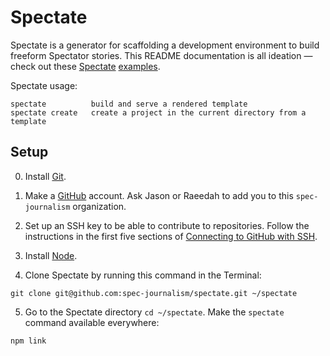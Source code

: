 # Spectate

Spectate is a generator for scaffolding a development environment to build freeform Spectator stories. This README documentation is all ideation — check out these [Spectate](https://github.com/spec-journalism/biomedical-money) [examples](https://github.com/spec-journalism/linguistics-major).

Spectate usage:
```
spectate          build and serve a rendered template
spectate create   create a project in the current directory from a template
```

## Setup

0. Install [Git](https://git-scm.com/book/en/v2/Getting-Started-Installing-Git).

1. Make a [GitHub](https://github.com) account. Ask Jason or Raeedah to add you to this `spec-journalism` organization.

2. Set up an SSH key to be able to contribute to repositories. Follow the instructions in the first five sections of [Connecting to GitHub with SSH](https://help.github.com/en/articles/connecting-to-github-with-ssh).

3. Install [Node](https://nodejs.org/en/).

4. Clone Spectate by running this command in the Terminal:
```
git clone git@github.com:spec-journalism/spectate.git ~/spectate
```

5. Go to the Spectate directory `cd ~/spectate`. Make the `spectate` command available everywhere:
```
npm link
```
